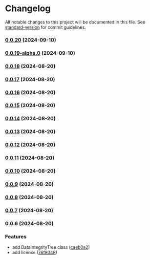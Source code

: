 # Changelog

All notable changes to this project will be documented in this file. See [standard-version](https://github.com/conventional-changelog/standard-version) for commit guidelines.

### [0.0.20](https://github.com/DIG-Network/DataIntegrityTree/compare/v0.0.18...v0.0.20) (2024-09-10)

### [0.0.19-alpha.0](https://github.com/DIG-Network/DataIntegrityTree/compare/v0.0.18...v0.0.19-alpha.0) (2024-09-10)

### [0.0.18](https://github.com/Datalayer-Storage/DataIntegrityTree/compare/v0.0.17...v0.0.18) (2024-08-20)

### [0.0.17](https://github.com/Datalayer-Storage/DataIntegrityTree/compare/v0.0.16...v0.0.17) (2024-08-20)

### [0.0.16](https://github.com/Datalayer-Storage/DataIntegrityTree/compare/v0.0.15...v0.0.16) (2024-08-20)

### [0.0.15](https://github.com/Datalayer-Storage/DataIntegrityTree/compare/v0.0.14...v0.0.15) (2024-08-20)

### [0.0.14](https://github.com/Datalayer-Storage/DataIntegrityTree/compare/v0.0.13...v0.0.14) (2024-08-20)

### [0.0.13](https://github.com/Datalayer-Storage/DataIntegrityTree/compare/v0.0.12...v0.0.13) (2024-08-20)

### [0.0.12](https://github.com/Datalayer-Storage/DataIntegrityTree/compare/v0.0.11...v0.0.12) (2024-08-20)

### [0.0.11](https://github.com/Datalayer-Storage/DataIntegrityTree/compare/v0.0.10...v0.0.11) (2024-08-20)

### [0.0.10](https://github.com/Datalayer-Storage/DataIntegrityTree/compare/v0.0.9...v0.0.10) (2024-08-20)

### [0.0.9](https://github.com/Datalayer-Storage/DataIntegrityTree/compare/v0.0.8...v0.0.9) (2024-08-20)

### [0.0.8](https://github.com/Datalayer-Storage/DataIntegrityTree/compare/v0.0.7...v0.0.8) (2024-08-20)

### [0.0.7](https://github.com/Datalayer-Storage/DataIntegrityTree/compare/v0.0.6...v0.0.7) (2024-08-20)

### 0.0.6 (2024-08-20)


### Features

* add DataIntegrityTree class ([caeb0a2](https://github.com/Datalayer-Storage/DataIntegrityTree/commit/caeb0a2596ce99d1ff44d4654c7473a2f6368c2a))
* add license ([76f8048](https://github.com/Datalayer-Storage/DataIntegrityTree/commit/76f8048ff1cac183980f2549e1380fcacb180d0b))
